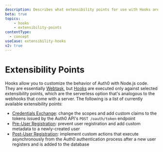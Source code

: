 ```yaml
---
description: Describes what extensibility points for use with Hooks are
beta: true
topics:
    - hooks
    - extensibility-points
contentType:
  - concept
useCase: extensibility-hooks
v2: true
---
```

# Extensibility Points

Hooks allow you to customize the behavior of Auth0 with Node.js code. They are essentially [Webtask](https://webtask.io), but [Hooks](/hooks#work-with-hooks) are executed only against selected extensibility points, which are the serverless option that's analogous to the webhooks that come with a server. The following is a list of currently available extensibility points:

- [Credentials Exchange](/hooks/concepts/credentials-exchange-extensibility-point): change the scopes and add custom claims to the tokens issued by the Auth0 API's `POST /oauth/token` endpoint
- [Pre-User Registration](/hooks/concepts/pre-user-registration-extensibility-point): prevent user registration and add custom metadata to a newly-created user
- [Post-User Registration](/hooks/concepts/post-user-registration-extensibility-point): implement custom actions that execute asynchronously from the Auth0 authentication process after a new user registers and is added to the database